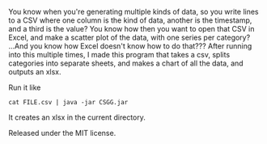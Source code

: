 You know when you're generating multiple kinds of data, so you write lines to a CSV where one column is the kind of data, another is the timestamp, and a third is the value?  You know how then you want to open that CSV in Excel, and make a scatter plot of the data, with one series per category?  ...And you know how Excel doesn't know how to do that???  After running into this multiple times, I made this program that takes a csv, splits categories into separate sheets, and makes a chart of all the data, and outputs an xlsx.

Run it like
```
cat FILE.csv | java -jar CSGG.jar
```

It creates an xlsx in the current directory.

Released under the MIT license.